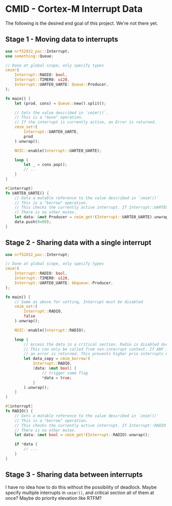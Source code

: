 # CMID - Cortex-M Interrupt Data

The following is the desired end goal of this project. We're not there yet.

## Stage 1 - Moving data to interrupts

```rust
use nrf52832_pac::Interrupt;
use something::Queue;

// Done at global scope, only specify types
cmim!(
    Interrupt::RADIO: bool,
    Interrupt::TIMER0: u128,
    Interrupt::UARTE0_UARTE: Queue::Producer,
);

fn main() {
    let (prod, cons) = Queue::new().split();

    // Sets the value described in `cmim!()`.
    // This is a "move" operation.
    // If the interrupt is currently active, an Error is returned.
    cmim_set!(
        Interrupt::UARTE0_UARTE,
        prod
    ).unwrap();

    NVIC::enable(Interrupt::UARTE0_UARTE);

    loop {
        let _ = cons.pop();
        // ..
    }
}

#[interrupt]
fn UARTE0_UARTE() {
    // Gets a mutable reference to the value described in `cmim!()`
    // This is a "borrow" operation.
    // This checks the currently active interrupt. If Interrupt::UARTE0_UARTE is not active, an error is returned
    // There is no other mutex.
    let data: &mut Producer = cmim_get!(Interrupt::UARTE0_UARTE).unwrap();
    data.push(0x00);
}
```

## Stage 2 - Sharing data with a single interrupt

```rust
use nrf52832_pac::Interrupt;

// Done at global scope, only specify types
cmim!(
    Interrupt::RADIO: bool,
    Interrupt::TIMER0: u128,
    Interrupt::UARTE0_UARTE: bbqueue::Producer,
);

fn main() {
    // Same as above for setting, Interrupt must be disabled
    cmim_set!(
        Interrupt::RADIO,
        false
    ).unwrap();

    NVIC::enable(Interrupt::RADIO);

    loop {
        // Access the data in a critical section. Radio is disabled during the closure
        // This can only be called from non-interrupt context. If ANY interrupt is active,
        // an error is returned. This prevents higher prio interrupts messing with the data
        let data_copy = cmim_borrow!(
            Interrupt::RADIO,
            |data: &mut bool| {
                // trigger some flag
                *data = true;
            }
        ).unwrap();
    }
}

#[interrupt]
fn RADIO() {
    // Gets a mutable reference to the value described in `cmim!()`
    // This is a "borrow" operation.
    // This checks the currently active interrupt. If Interrupt::RADIO is not active, an error is returned
    // There is no other mutex.
    let data: &mut bool = cmim_get!(Interrupt::RADIO).unwrap();

    if *data {
        // ...
    }
}
```

## Stage 3 - Sharing data between interrupts

I have no idea how to do this without the possibility of deadlock. Maybe specify multiple interrupts in `cmim!()`, and critical section all of them at once? Maybe do priority elevation like RTFM?
